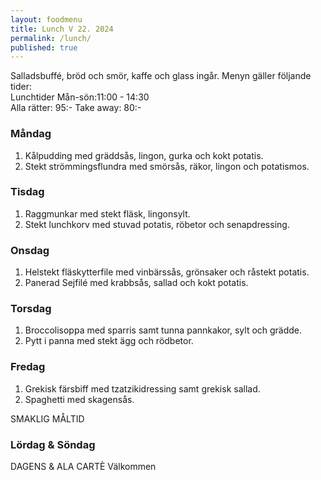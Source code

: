 ```yaml
---
layout: foodmenu
title: Lunch V 22. 2024
permalink: /lunch/
published: true
---
```

Salladsbuffé, bröd och smör, kaffe och glass ingår.
Menyn gäller följande tider:  
Lunchtider  Mån-sön:11:00 - 14:30  
Alla rätter: 95:- Take away: 80:-
                                
### Måndag

1. Kålpudding med gräddsås, lingon, gurka och kokt potatis.
2. Stekt strömmingsflundra med smörsås, räkor, lingon och potatismos.

### Tisdag

1. Raggmunkar med stekt fläsk, lingonsylt.
2. Stekt lunchkorv med stuvad potatis, röbetor och senapdressing. 

### Onsdag

1. Helstekt fläskytterfile med vinbärssås, grönsaker och råstekt potatis.
2. Panerad Sejfilé med krabbsås, sallad och kokt potatis.

### Torsdag

1. Broccolisoppa med sparris samt tunna pannkakor, sylt och grädde. 
2. Pytt i panna med stekt ägg och rödbetor.

### Fredag  

1. Grekisk färsbiff med tzatzikidressing samt grekisk sallad.
2. Spaghetti med skagensås.

SMAKLIG MÅLTID  
### Lördag & Söndag 
DAGENS & ALA CARTÈ
Välkommen
    
       
    

   
    
   
     
